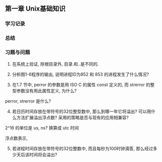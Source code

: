 
## 第一章 Unix基础知识

### 学习记录

### 总结

### 习题与问题

1. 在系统上验证, 除根目录外, 目录.和..是不同的.

2. 分析图1-6程序的输出, 说明进程ID为852 和 853 的进程发生了什么情况?

3. 在1.7 节中, perror 的参数是用 ISO C 的属性 const 定义的, 而 strerror 的整型参数没有用此属性定义, 为什么?

perror, strerror 是什么? 

4. 若日历时间存放在带符号的32位整型数中, 那么到哪一年它将溢出? 可以用什么方法扩展溢出浮点数? 采用的策略是否与现有的应用相兼容?

2^16 的单位是 us, ns? 换算成 utc 时间

浮点数表示, 

5. 若进程时间存放在带符号的32位整数中, 而且每秒为100时钟滴答, 那么经过多少天后该时间将会溢出? 

